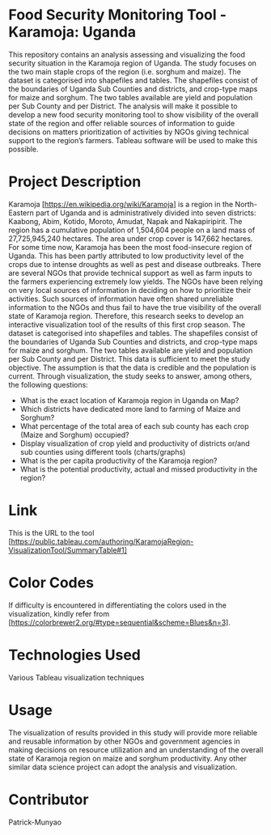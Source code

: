 # Food Security Monitoring Tool - Karamoja: Uganda
This repository contains an analysis assessing and visualizing the food security situation in the Karamoja region of Uganda. The study focuses on the two main staple crops  of the region (i.e. sorghum and maize). The dataset is categorised into shapefiles and tables. The shapefiles consist of the boundaries of Uganda Sub Counties and districts, and  crop-type maps for maize and sorghum. The two tables available are yield and population per Sub County and per District. The analysis will make it possible to develop a new food security monitoring tool to show visibility of the overall state of the region and offer reliable sources of information to guide decisions on matters prioritization of activities by NGOs giving technical support to the region’s farmers. Tableau software will be used to make this possible.  

# Project Description 
Karamoja [https://en.wikipedia.org/wiki/Karamoja] is a region in the North-Eastern part of Uganda and is administratively divided into seven districts: Kaabong, Abim, Kotido, Moroto, Amudat, Napak and Nakapiripirit. The region has a cumulative population of 1,504,604 people on a land mass of 27,725,945,240 hectares. The area under crop cover is 147,662 hectares. 
For some time now, Karamoja has been the most food-insecure region of Uganda. This has been partly attributed to low productivity level of the crops due to intense droughts as well as pest and disease outbreaks. There are several NGOs that provide technical support as well as farm inputs to the farmers experiencing extremely low yields. The NGOs have been relying on very local sources of information in deciding on how to prioritize their activities. Such sources of information have often shared unreliable information to the NGOs and thus fail to have the true visibility of the overall state of Karamoja region. Therefore, this research seeks to develop an interactive visualization tool of the results of this first crop season.
 The dataset is categorised into shapefiles and tables. The shapefiles consist of the boundaries of Uganda Sub Counties and districts, and  crop-type maps for maize and sorghum. The two tables available are yield and population per Sub County and per District. This data is sufficient to meet the study objective. The assumption is that the data is credible and the population is current. 
 Through visualization, the study seeks to answer, among others, the following questions:
- What is the exact location of Karamoja region in Uganda on Map?
- Which districts have dedicated more land to farming of Maize and Sorghum?
- What percentage of the total area of each sub county has each crop (Maize and Sorghum) occupied?
- Display visualization of crop yield and productivity of districts or/and sub counties using different tools (charts/graphs)
- What is the per capita productivity of the Karamoja region?
- What is the potential productivity, actual and missed productivity in the region?

# Link
This is the URL to the tool [https://public.tableau.com/authoring/KaramojaRegion-VisualizationTool/SummaryTable#1]

# Color Codes
If difficulty is encountered in differentiating the colors used in the visualization, kindly refer from [https://colorbrewer2.org/#type=sequential&scheme=Blues&n=3]. 

#  Technologies Used
Various Tableau visualization techniques 

# Usage
The visualization of results provided in this study will provide more reliable and reusable information by other NGOs and government agencies in making decisions on resource utilization and an understanding of the overall state of Karamoja region on maize and sorghum productivity. Any other similar data science project can adopt the analysis and visualization. 

# Contributor
Patrick-Munyao
